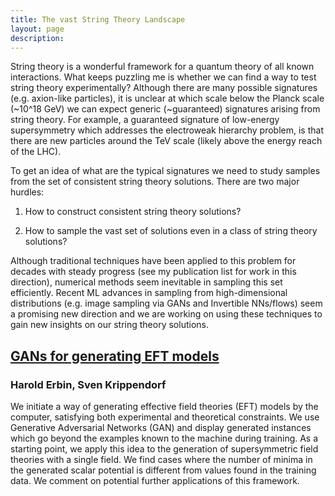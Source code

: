 ```yaml
---
title: The vast String Theory Landscape
layout: page
description: 
---
```



String theory is a wonderful framework for a quantum theory of all known interactions. What keeps puzzling me is whether we can find a way to test string theory experimentally? Although there are many possible signatures (e.g. axion-like particles), it is unclear at which scale below the Planck scale (~10^18 GeV) we can expect generic (~guaranteed) signatures arising from string theory. For example, a guaranteed signature of low-energy supersymmetry which addresses the electroweak hierarchy problem, is that there are new particles around the TeV scale (likely above the energy reach of the LHC).

To get an idea of what are the typical signatures we need to study samples from the set of consistent string theory solutions. There are two major hurdles:

1) How to construct consistent string theory solutions?

2) How to sample the vast set of solutions even in a class of string theory solutions?

Although traditional techniques have been applied to this problem for decades with steady progress (see my publication list for work in this direction), numerical methods seem inevitable in sampling this set efficiently. Recent ML advances in sampling from high-dimensional distributions (e.g. image sampling via GANs and Invertible NNs/flows) seem a promising new direction and we are working on using these techniques to gain new insights on our string theory solutions.


## [GANs for generating EFT models](https://arxiv.org/abs/1809.02612)
### Harold Erbin, Sven Krippendorf 

We initiate a way of generating effective field theories (EFT) models by the computer, satisfying both experimental and theoretical constraints. We use Generative Adversarial Networks (GAN) and display generated instances which go beyond the examples known to the machine during training. As a starting point, we apply this idea to the generation of supersymmetric field theories with a single field. We find cases where the number of minima in the generated scalar potential is different from values found in the training data. We comment on potential further applications of this framework.
